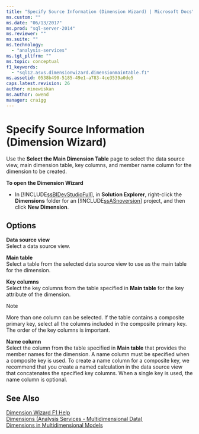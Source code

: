 ```yaml
---
title: "Specify Source Information (Dimension Wizard) | Microsoft Docs"
ms.custom: ""
ms.date: "06/13/2017"
ms.prod: "sql-server-2014"
ms.reviewer: ""
ms.suite: ""
ms.technology: 
  - "analysis-services"
ms.tgt_pltfrm: ""
ms.topic: conceptual
f1_keywords: 
  - "sql12.asvs.dimensionwizard.dimensionmaintable.f1"
ms.assetid: 0538b490-5185-49e1-a783-4ce3539a0de5
caps.latest.revision: 26
author: minewiskan
ms.author: owend
manager: craigg
---
```

# Specify Source Information (Dimension Wizard)
  Use the **Select the Main Dimension Table** page to select the data source view, main dimension table, key columns, and member name column for the dimension to be created.  
  
 **To open the Dimension Wizard**  
  
-   In [!INCLUDE[ssBIDevStudioFull](../includes/ssbidevstudiofull-md.md)], in **Solution Explorer**, right-click the **Dimensions** folder for an [!INCLUDE[ssASnoversion](../includes/ssasnoversion-md.md)] project, and then click **New Dimension**.  
  
## Options  
 **Data source view**  
 Select a data source view.  
  
 **Main table**  
 Select a table from the selected data source view to use as the main table for the dimension.  
  
 **Key columns**  
 Select the key columns from the table specified in **Main table** for the key attribute of the dimension.  
  
> [!NOTE]  
>  More than one column can be selected. If the table contains a composite primary key, select all the columns included in the composite primary key. The order of the key columns is important.  
  
 **Name column**  
 Select the column from the table specified in **Main table** that provides the member names for the dimension. A name column must be specified when a composite key is used. To create a name column for a composite key, we recommend that you create a named calculation in the data source view that concatenates the specified key columns. When a single key is used, the name column is optional.  
  
## See Also  
 [Dimension Wizard F1 Help](dimension-wizard-f1-help.md)   
 [Dimensions &#40;Analysis Services - Multidimensional Data&#41;](multidimensional-models-olap-logical-dimension-objects/dimensions-analysis-services-multidimensional-data.md)   
 [Dimensions in Multidimensional Models](multidimensional-models/dimensions-in-multidimensional-models.md)  
  
  
